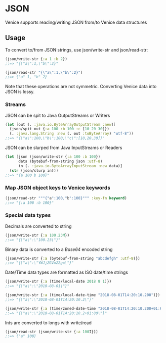 # JSON

Venice supports reading/writing JSON from/to Venice data structures


## Usage

To convert to/from JSON strings, use json/write-str and json/read-str:

```clojure
(json/write-str {:a 1 :b 2})
;;=> "{\"a\":1,\"b\":2}"

(json/read-str "{\"a\":1,\"b\":2}")
;;=> {"a" 1, "b" 2}
```

Note that these operations are not symmetric. Converting Venice data into JSON is lossy.


### Streams

JSON can be spit to Java OutputStreams or Writers

```clojure
(let [out (. :java.io.ByteArrayOutputStream :new)]
  (json/spit out {:a 100 :b 100 :c [10 20 30]})
  (. :java.lang.String :new (. out :toByteArray) "utf-8"))
;;=> "{\"a\":100,\"b\":100,\"c\":[10,20,30]}"
```

JSON can be slurped from Java InputStreams or Readers

```clojure
(let [json (json/write-str {:a 100 :b 100})
      data (bytebuf-from-string json :utf-8) 
      in (. :java.io.ByteArrayInputStream :new data)]
  (str (json/slurp in)))
;;=> "{a 100 b 100}"
```


### Map JSON object keys to Venice keywords

```clojure
(json/read-str """{"a":100,"b":100}""" :key-fn keyword)
;;=> "{:a 100 :b 100}"
```


### Special data types

Decimals are converted to string

```clojure
(json/write-str {:a 100.23M})
;;=> "{\"a\":\"100.23\"}"
```

Binary data is converted to a _Base64_ encoded string

```clojure
(json/write-str {:a (bytebuf-from-string "abcdefgh" :utf-8)})
;;=> "{\"a\":\"YWJjZGVmZ2g=\"}"
```

Date/Time data types are formatted as ISO date/time strings 

```clojure
(json/write-str {:a (time/local-date 2018 8 1)})
;;=> "{\"a\":\"2018-08-01\"}"

(json/write-str {:a (time/local-date-time "2018-08-01T14:20:10.200")})
;;=> "{\"a\":\"2018-08-01T14:20:10.2\"}"

(json/write-str {:a (time/zoned-date-time "2018-08-01T14:20:10.200+01:00")})
;;=> "{\"a\":\"2018-08-01T14:20:10.2+01:00\"}"
```

Ints are converted to longs with write/read

```clojure
(json/read-str (json/write-str {:a 100I}))
;;=> {"a" 100}
```

